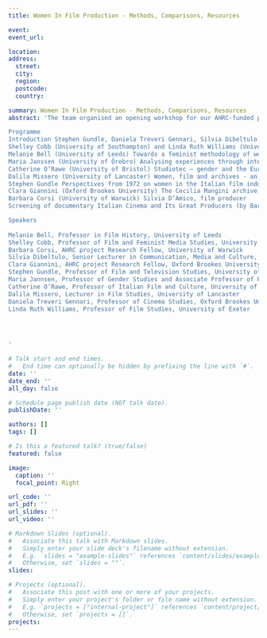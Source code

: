 ```yaml
---
title: Women In Film Production - Methods, Comparisons, Resources

event: 
event_url: 

location: 
address:
  street: 
  city:
  region: 
  postcode: 
  country: 

summary: Women In Film Production - Methods, Comparisons, Resources
abstract: 'The team organised an opening workshop for our AHRC-funded project Women in Italian Film Production - Industrial Histories and Gendered labour, 1945-85 (University of Warwick/Oxford Brookes University) at Warwick University in June 2023. The workshop allowed the team and participating experts to reflect on the role of women within the cinema industry, while exploring specific methods and resources in the field of feminist film history. The aim of the workshop was to bring together researchers from different backgrounds in order to share experiences, ideas, and methodologies, while also developing new paths for future research.     

Programme
Introduction Stephen Gundle, Daniela Treveri Gennari, Silvia Dibeltulo
Shelley Cobb (University of Southampton) and Linda Ruth Williams (University of Exeter). Oral histories of women filmmakers - questions we wished wed asked and how we found answers to them anyway
Melanie Bell (University of Leeds) Towards a feminist methodology of womens gendered labour in film production
Maria Janssen (University of Örebro) Analysing experiences through interviews - methods and theoretical underpinnings
Catherine O’Rawe (University of Bristol) Studiotec – gender and the European film studio
Dalila Missero (University of Lancaster) Women, film and archives - an interstitial historiography?
Stephen Gundle Perspectives from 1972 on women in the Italian film industry
Clara Giannini (Oxford Brookes University) The Cecilia Mangini archive, Bologna 
Barbara Corsi (University of Warwick) Silvia D’Amico, film producer 
Screening of documentary Italian Cinema and Its Great Producers (by Barbara Corsi)

Speakers
 
Melanie Bell, Professor in Film History, University of Leeds
Shelley Cobb, Professor of Film and Feminist Media Studies, University of Southampton
Barbara Corsi, AHRC project Research Fellow, University of Warwick
Silvia Dibeltulo, Senior Lecturer in Communication, Media and Culture, Oxford Brookes University
Clara Giannini, AHRC project Research Fellow, Oxford Brookes University
Stephen Gundle, Professor of Film and Television Studies, University of Warwick
Maria Jannsen, Professor of Gender Studies and Associate Professor of Political Science, Örebro University, Sweden
Catherine O’Rawe, Professor of Italian Film and Culture, University of Bristol
Dalila Missero, Lecturer in Film Studies, University of Lancaster
Daniela Treveri Gennari, Professor of Cinema Studies, Oxford Brookes University 
Linda Ruth Williams, Professor of Film Studies, University of Exeter  
 



'

# Talk start and end times.
#   End time can optionally be hidden by prefixing the line with `#`.
date: ''
date_end: ''
all_day: false

# Schedule page publish date (NOT talk date).
publishDate: ''

authors: []
tags: []

# Is this a featured talk? (true/false)
featured: false

image:
  caption: ''
  focal_point: Right

url_code: ''
url_pdf: ''
url_slides: ''
url_video: ''

# Markdown Slides (optional).
#   Associate this talk with Markdown slides.
#   Simply enter your slide deck's filename without extension.
#   E.g. `slides = "example-slides"` references `content/slides/example-slides.md`.
#   Otherwise, set `slides = ""`.
slides:

# Projects (optional).
#   Associate this post with one or more of your projects.
#   Simply enter your project's folder or file name without extension.
#   E.g. `projects = ["internal-project"]` references `content/project/deep-learning/index.md`.
#   Otherwise, set `projects = []`.
projects:
---
```


